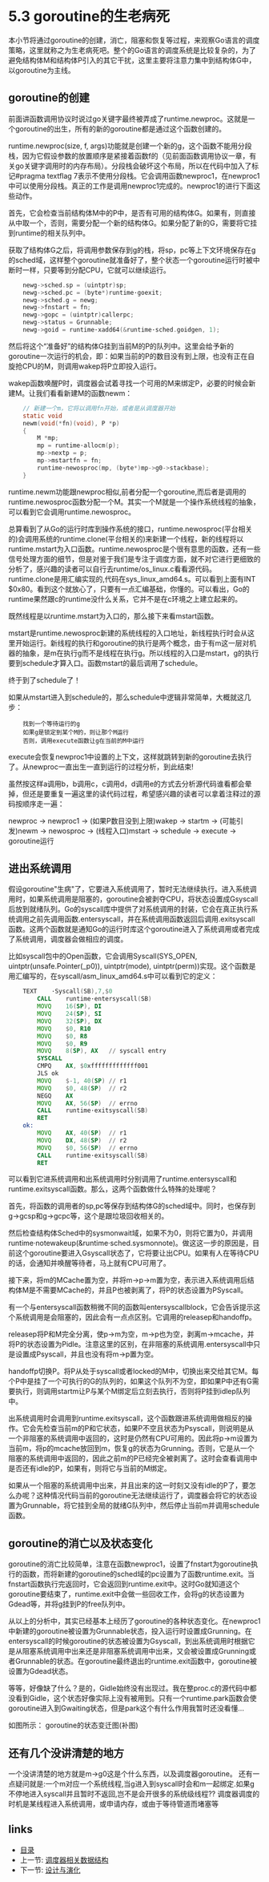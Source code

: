 # 5.3 goroutine的生老病死

本小节将通过goroutine的创建，消亡，阻塞和恢复等过程，来观察Go语言的调度策略，这里就称之为生老病死吧。整个的Go语言的调度系统是比较复杂的，为了避免结构体M和结构体P引入的其它干扰，这里主要将注意力集中到结构体G中，以goroutine为主线。

## goroutine的创建
前面讲函数调用协议时说过go关键字最终被弄成了runtime.newproc。这就是一个goroutine的出生，所有的新的goroutine都是通过这个函数创建的。

runtime.newproc(size, f, args)功能就是创建一个新的g，这个函数不能用分段栈，因为它假设参数的放置顺序是紧接着函数f的（见前面函数调用协议一章，有关go关键字调用时的内存布局）。分段栈会破坏这个布局，所以在代码中加入了标记#pragma textflag 7表示不使用分段栈。它会调用函数newproc1，在newproc1中可以使用分段栈。真正的工作是调用newproc1完成的。newproc1的进行下面这些动作。

首先，它会检查当前结构体M中的P中，是否有可用的结构体G。如果有，则直接从中取一个，否则，需要分配一个新的结构体G。如果分配了新的G，需要将它挂到runtime的相关队列中。

获取了结构体G之后，将调用参数保存到g的栈，将sp，pc等上下文环境保存在g的sched域，这样整个goroutine就准备好了，整个状态一个goroutine运行时被中断时一样，只要等到分配CPU，它就可以继续运行。

```c
	newg->sched.sp = (uintptr)sp;
	newg->sched.pc = (byte*)runtime·goexit;
	newg->sched.g = newg;
	newg->fnstart = fn;
	newg->gopc = (uintptr)callerpc;
	newg->status = Grunnable;
	newg->goid = runtime·xadd64(&runtime·sched.goidgen, 1);
```

然后将这个“准备好”的结构体G挂到当前M的P的队列中。这里会给予新的goroutine一次运行的机会，即：如果当前的P的数目没有到上限，也没有正在自旋抢CPU的M，则调用wakep将P立即投入运行。

wakep函数唤醒P时，调度器会试着寻找一个可用的M来绑定P，必要的时候会新建M。让我们看看新建M的函数newm：

```c
	// 新建一个m，它将以调用fn开始，或者是从调度器开始
	static void
	newm(void(*fn)(void), P *p)
	{
		M *mp;
		mp = runtime·allocm(p);
		mp->nextp = p;
		mp->mstartfn = fn;
		runtime·newosproc(mp, (byte*)mp->g0->stackbase);
	}
```

runtime.newm功能跟newproc相似,前者分配一个goroutine,而后者是调用的runtime.newosproc函数分配一个M。其实一个M就是一个操作系统线程的抽象，可以看到它会调用runtime.newosproc。

总算看到了从Go的运行时库到操作系统的接口，runtime.newosproc(平台相关的)会调用系统的runtime.clone(平台相关的)来新建一个线程，新的线程将以runtime.mstart为入口函数。runtime.newosproc是个很有意思的函数，还有一些信号处理方面的细节，但是对鉴于我们是专注于调度方面，就不对它进行更细致的分析了，感兴趣的读者可以自行去runtime/os\_linux.c看看源代码。runtime.clone是用汇编实现的,代码在sys\_linux_amd64.s。可以看到上面有INT	$0x80。看到这个就放心了，只要有一点汇编基础，你懂的。可以看出，Go的runtime果然跟c的runtime没什么关系，它并不是在c环境之上建立起来的。

既然线程是以runtime.mstart为入口的，那么接下来看mstart函数。

mstart是runtime.newosproc新建的系统线程的入口地址，新线程执行时会从这里开始运行。新线程的执行和goroutine的执行是两个概念，由于有m这一层对机器的抽象，是m在执行g而不是线程在执行g。所以线程的入口是mstart，g的执行要到schedule才算入口。函数mstart的最后调用了schedule。

终于到了schedule了！

如果从mstart进入到schedule的，那么schedule中逻辑非常简单，大概就这几步：

```
	找到一个等待运行的g
	如果g是锁定到某个M的，则让那个M运行
	否则，调用execute函数让g在当前的M中运行
```	

execute会恢复newproc1中设置的上下文，这样就跳转到新的goroutine去执行了。从newproc一直出生一直到运行的过程分析，到此结束!

虽然按这样a调用b，b调用c，c调用d，d调用e的方式去分析源代码谁看都会晕掉，但还是要重复一遍这里的读代码过程，希望感兴趣的读者可以拿着注释过的源码按顺序走一遍：

newproc -> newproc1 -> (如果P数目没到上限)wakep -> startm -> (可能引发)newm -> newosproc -> (线程入口)mstart -> schedule -> execute -> goroutine运行

## 进出系统调用

假设goroutine"生病"了，它要进入系统调用了，暂时无法继续执行。进入系统调用时，如果系统调用是阻塞的，goroutine会被剥夺CPU，将状态设置成Gsyscall后放到就绪队列。Go的syscall库中提供了对系统调用的封装，它会在真正执行系统调用之前先调用函数.entersyscall，并在系统调用函数返回后调用.exitsyscall函数。这两个函数就是通知Go的运行时库这个goroutine进入了系统调用或者完成了系统调用，调度器会做相应的调度。

比如syscall包中的Open函数，它会调用Syscall(SYS_OPEN, uintptr(unsafe.Pointer(\_p0)), uintptr(mode), uintptr(perm))实现。这个函数是用汇编写的，在syscall/asm\_linux\_amd64.s中可以看到它的定义：

```asm
	TEXT	·Syscall(SB),7,$0
		CALL	runtime·entersyscall(SB)
		MOVQ	16(SP), DI
		MOVQ	24(SP), SI
		MOVQ	32(SP), DX
		MOVQ	$0, R10
		MOVQ	$0, R8
		MOVQ	$0, R9
		MOVQ	8(SP), AX	// syscall entry
		SYSCALL
		CMPQ	AX, $0xfffffffffffff001
		JLS	ok
		MOVQ	$-1, 40(SP)	// r1
		MOVQ	$0, 48(SP)	// r2
		NEGQ	AX
		MOVQ	AX, 56(SP)  // errno
		CALL	runtime·exitsyscall(SB)
		RET
	ok:
		MOVQ	AX, 40(SP)	// r1
		MOVQ	DX, 48(SP)	// r2
		MOVQ	$0, 56(SP)	// errno
		CALL	runtime·exitsyscall(SB)
		RET
```

可以看到它进系统调用和出系统调用时分别调用了runtime.entersyscall和runtime.exitsyscall函数。那么，这两个函数做什么特殊的处理呢？

首先，将函数的调用者的sp,pc等保存到结构体G的sched域中。同时，也保存到g->gcsp和g->gcpc等，这个是跟垃圾回收相关的。

然后检查结构体Sched中的sysmonwait域，如果不为0，则将它置为0，并调用runtime·notewakeup(&runtime·sched.sysmonnote)。做这这一步的原因是，目前这个goroutine要进入Gsyscall状态了，它将要让出CPU。如果有人在等待CPU的话，会通知并唤醒等待者，马上就有CPU可用了。

接下来，将m的MCache置为空，并将m->p->m置为空，表示进入系统调用后结构体M是不需要MCache的，并且P也被剥离了，将P的状态设置为PSyscall。

有一个与entersyscall函数稍微不同的函数叫entersyscallblock，它会告诉提示这个系统调用是会阻塞的，因此会有一点点区别。它调用的releasep和handoffp。

releasep将P和M完全分离，使p->m为空，m->p也为空，剥离m->mcache，并将P的状态设置为Pidle。注意这里的区别，在非阻塞的系统调用.entersyscall中只是设置成Psyscall，并且也没有将m->p置为空。

handoffp切换P。将P从处于syscall或者locked的M中，切换出来交给其它M。每个P中是挂了一个可执行的G的队列的，如果这个队列不为空，即如果P中还有G需要执行，则调用startm让P与某个M绑定后立刻去执行，否则将P挂到idlep队列中。

出系统调用时会调用到runtime.exitsyscall，这个函数跟进系统调用做相反的操作。它会先检查当前m的P和它状态，如果P不空且状态为Psyscall，则说明是从一个非阻塞的系统调用中返回的，这时是仍然有CPU可用的。因此将p->m设置为当前m，将p的mcache放回到m，恢复g的状态为Grunning。否则，它是从一个阻塞的系统调用中返回的，因此之前m的P已经完全被剥离了。这时会查看调用中是否还有idle的P，如果有，则将它与当前的M绑定。

如果从一个阻塞的系统调用中出来，并且出来的这一时刻又没有idle的P了，要怎么办呢？这种情况代码当前的goroutine无法继续运行了，调度器会将它的状态设置为Grunnable，将它挂到全局的就绪G队列中，然后停止当前m并调用schedule函数。

## goroutine的消亡以及状态变化

goroutine的消亡比较简单，注意在函数newproc1，设置了fnstart为goroutine执行的函数，而将新建的goroutine的sched域的pc设置为了函数runtime.exit。当fnstart函数执行完返回时，它会返回到runtime.exit中。这时Go就知道这个goroutine要结束了，runtime.exit中会做一些回收工作，会将g的状态设置为Gdead等，并将g挂到P的free队列中。

从以上的分析中，其实已经基本上经历了goroutine的各种状态变化。在newproc1中新建的goroutine被设置为Grunnable状态，投入运行时设置成Grunning。在entersyscall的时候goroutine的状态被设置为Gsyscall，到出系统调用时根据它是从阻塞系统调用中出来还是非阻塞系统调用中出来，又会被设置成Grunning或者Grunnable的状态。在goroutine最终退出的runtime.exit函数中，goroutine被设置为Gdead状态。

等等，好像缺了什么？是的，Gidle始终没有出现过。我在整proc.c的源代码中都没看到Gidle，这个状态好像实际上没有被用到。只有一个runtime.park函数会使goroutine进入到Gwaiting状态，但是park这个有什么作用我暂时还没看懂...

如图所示：
goroutine的状态变迁图(补图)


## 还有几个没讲清楚的地方
一个没讲清楚的地方就是m->g0这是个什么东西，以及调度器goroutine。
还有一点疑问就是:一个m对应一个系统线程,当g进入到syscall时会和m一起绑定.如果g不停地进入syscall并且暂时不返回,岂不是会开很多的系统级线程??
调度器调度的时机是某线程进入系统调用，或申请内存，或由于等待管道而堵塞等

## links
  * [目录](<preface.md>)
  * 上一节: [调度器相关数据结构](<05.1.md>)
  * 下一节: [设计与演化](<05.3.md>)
